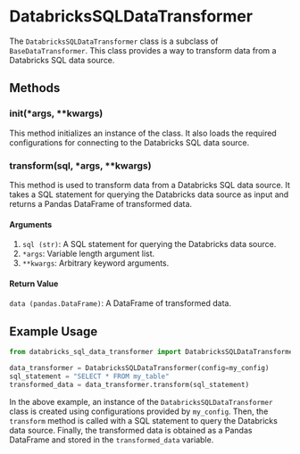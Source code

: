 # DatabricksSQLDataTransformer

The `DatabricksSQLDataTransformer` class is a subclass of `BaseDataTransformer`. This class provides a way to transform data from a Databricks SQL data source.

## Methods

### __init__(*args, **kwargs)

This method initializes an instance of the class. It also loads the required configurations for connecting to the Databricks SQL data source.

### transform(sql, *args, **kwargs)

This method is used to transform data from a Databricks SQL data source. It takes a SQL statement for querying the Databricks data source as input and returns a Pandas DataFrame of transformed data.

#### Arguments

1. `sql (str)`: A SQL statement for querying the Databricks data source.
2. `*args`: Variable length argument list.
3. `**kwargs`: Arbitrary keyword arguments.

#### Return Value

`data (pandas.DataFrame)`: A DataFrame of transformed data.

## Example Usage

```python
from databricks_sql_data_transformer import DatabricksSQLDataTransformer

data_transformer = DatabricksSQLDataTransformer(config=my_config)
sql_statement = "SELECT * FROM my_table"
transformed_data = data_transformer.transform(sql_statement)
``` 

In the above example, an instance of the `DatabricksSQLDataTransformer` class is created using configurations provided by `my_config`. Then, the `transform` method is called with a SQL statement to query the Databricks data source. Finally, the transformed data is obtained as a Pandas DataFrame and stored in the `transformed_data` variable.